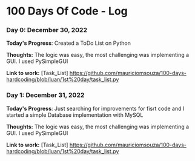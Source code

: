 # 100 Days Of Code - Log

### Day 0: December 30, 2022 

**Today's Progress**: Created a ToDo List on Python 

**Thoughts:** 
The logic was easy, the most challenging was implementing a GUI. I used PySimpleGUI

**Link to work:** [Task_List] https://github.com/mauriciomsouza/100-days-hardcoding/blob/luan/1st%20day/task_list.py


### Day 1: December 31, 2022

**Today's Progress**: Just searching for improvements for fisrt code and I started a simple
Database implementation with MySQL

**Thoughts:** 
The logic was easy, the most challenging was implementing a GUI. I used PySimpleGUI

**Link to work:** [Task_List] https://github.com/mauriciomsouza/100-days-hardcoding/blob/luan/1st%20day/task_list.py
